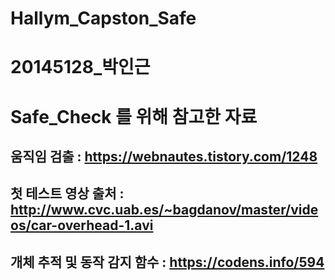 # Hallym_Capston_Safe

# 20145128_박인근

# Safe_Check 를 위해 참고한 자료

## 움직임 검출 : https://webnautes.tistory.com/1248

## 첫 테스트 영상 출처 : http://www.cvc.uab.es/~bagdanov/master/videos/car-overhead-1.avi

## 개체 추적 및 동작 감지 함수 : https://codens.info/594
